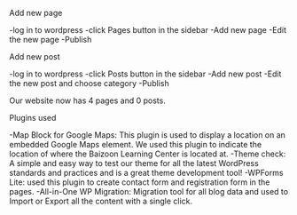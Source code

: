 Add new page

-log in to wordpress
-click Pages button in the sidebar
-Add new page
-Edit the new page
-Publish

Add new post

-log in to wordpress
-click Posts button in the sidebar
-Add new post
-Edit the new post and choose category
-Publish

Our website now has 4 pages and 0 posts.

Plugins used

-Map Block for Google Maps: This plugin is used to display a location on an embedded Google Maps element. We used this plugin to indicate the location of where the Baizoon Learning Center is located at. 
-Theme check: A simple and easy way to test our theme for all the latest WordPress standards and practices and is a great theme development tool!
-WPForms Lite: used this plugin to create contact form and registration form in the pages. 
-All-in-One WP Migration: Migration tool for all blog data and used to Import or Export all the content with a single click.

